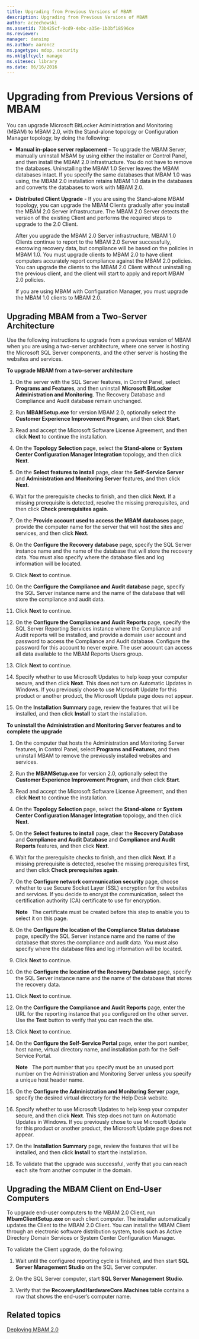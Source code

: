 ```yaml
---
title: Upgrading from Previous Versions of MBAM
description: Upgrading from Previous Versions of MBAM
author: aczechowski
ms.assetid: 73b425cf-9cd9-4ebc-a35e-1b3bf18596ce
ms.reviewer: 
manager: dansimp
ms.author: aaroncz
ms.pagetype: mdop, security
ms.mktglfcycl: manage
ms.sitesec: library
ms.date: 06/16/2016
---
```



# Upgrading from Previous Versions of MBAM


You can upgrade Microsoft BitLocker Administration and Monitoring (MBAM) to MBAM 2.0, with the Stand-alone topology or Configuration Manager topology, by doing the following:

-   **Manual in-place server replacement** – To upgrade the MBAM Server, manually uninstall MBAM by using either the installer or Control Panel, and then install the MBAM 2.0 infrastructure. You do not have to remove the databases. Uninstalling the MBAM 1.0 Server leaves the MBAM databases intact. If you specify the same databases that MBAM 1.0 was using, the MBAM 2.0 installation retains MBAM 1.0 data in the databases and converts the databases to work with MBAM 2.0.

-   **Distributed Client Upgrade** - If you are using the Stand-alone MBAM topology, you can upgrade the MBAM Clients gradually after you install the MBAM 2.0 Server infrastructure. The MBAM 2.0 Server detects the version of the existing Client and performs the required steps to upgrade to the 2.0 Client.

    After you upgrade the MBAM 2.0 Server infrastructure, MBAM 1.0 Clients continue to report to the MBAM 2.0 Server successfully, escrowing recovery data, but compliance will be based on the policies in MBAM 1.0. You must upgrade clients to MBAM 2.0 to have client computers accurately report compliance against the MBAM 2.0 policies. You can upgrade the clients to the MBAM 2.0 Client without uninstalling the previous client, and the client will start to apply and report MBAM 2.0 policies.

    If you are using MBAM with Configuration Manager, you must upgrade the MBAM 1.0 clients to MBAM 2.0.

## Upgrading MBAM from a Two-Server Architecture


Use the following instructions to upgrade from a previous version of MBAM when you are using a two-server architecture, where one server is hosting the Microsoft SQL Server components, and the other server is hosting the websites and services.

**To upgrade MBAM from a two-server architecture**

1.  On the server with the SQL Server features, in Control Panel, select **Programs and Features**, and then uninstall **Microsoft BitLocker Administration and Monitoring**. The Recovery Database and Compliance and Audit database remain unchanged.

2.  Run **MBAMSetup.exe** for version MBAM 2.0, optionally select the **Customer Experience Improvement Program**, and then click **Start**.

3.  Read and accept the Microsoft Software License Agreement, and then click **Next** to continue the installation.

4.  On the **Topology Selection** page, select the **Stand-alone** or **System Center Configuration Manager Integration** topology, and then click **Next**.

5.  On the **Select features to install** page, clear the **Self-Service Server** and **Administration and Monitoring Server** features, and then click **Next**.

6.  Wait for the prerequisite checks to finish, and then click **Next**. If a missing prerequisite is detected, resolve the missing prerequisites, and then click **Check prerequisites again**.

7.  On the **Provide account used to access the MBAM databases** page, provide the computer name for the server that will host the sites and services, and then click **Next**.

8.  On the **Configure the Recovery database** page, specify the SQL Server instance name and the name of the database that will store the recovery data. You must also specify where the database files and log information will be located.

9.  Click **Next** to continue.

10. On the **Configure the Compliance and Audit database** page, specify the SQL Server instance name and the name of the database that will store the compliance and audit data.

11. Click **Next** to continue.

12. On the **Configure the Compliance and Audit Reports** page, specify the SQL Server Reporting Services instance where the Compliance and Audit reports will be installed, and provide a domain user account and password to access the Compliance and Audit database. Configure the password for this account to never expire. The user account can access all data available to the MBAM Reports Users group.

13. Click **Next** to continue.

14. Specify whether to use Microsoft Updates to help keep your computer secure, and then click **Next**. This does not turn on Automatic Updates in Windows. If you previously chose to use Microsoft Update for this product or another product, the Microsoft Update page does not appear.

15. On the **Installation Summary** page, review the features that will be installed, and then click **Install** to start the installation.

**To uninstall the Administration and Monitoring Server features and to complete the upgrade**

1.  On the computer that hosts the Administration and Monitoring Server features, in Control Panel, select **Programs and Features**, and then uninstall MBAM to remove the previously installed websites and services.

2.  Run the **MBAMSetup.exe** for version 2.0, optionally select the **Customer Experience Improvement Program**, and then click **Start**.

3.  Read and accept the Microsoft Software License Agreement, and then click **Next** to continue the installation.

4.  On the **Topology Selection** page, select the **Stand-alone** or **System Center Configuration Manager Integration** topology, and then click **Next**.

5.  On the **Select features to install** page, clear the **Recovery Database** and **Compliance and Audit Database** and **Compliance and Audit Reports** features, and then click **Next**.

6.  Wait for the prerequisite checks to finish, and then click **Next**. If a missing prerequisite is detected, resolve the missing prerequisites first, and then click **Check prerequisites again**.

7.  On the **Configure network communication security** page, choose whether to use Secure Socket Layer (SSL) encryption for the websites and services. If you decide to encrypt the communication, select the certification authority (CA) certificate to use for encryption.

    **Note**  
    The certificate must be created before this step to enable you to select it on this page.

     

8.  On the **Configure the location of the Compliance Status database** page, specify the SQL Server instance name and the name of the database that stores the compliance and audit data. You must also specify where the database files and log information will be located.

9.  Click **Next** to continue.

10. On the **Configure the location of the Recovery Database** page, specify the SQL Server instance name and the name of the database that stores the recovery data.

11. Click **Next** to continue.

12. On the **Configure the Compliance and Audit Reports** page, enter the URL for the reporting instance that you configured on the other server. Use the **Test** button to verify that you can reach the site.

13. Click **Next** to continue.

14. On the **Configure the Self-Service Portal** page, enter the port number, host name, virtual directory name, and installation path for the Self-Service Portal.

    **Note**  
    The port number that you specify must be an unused port number on the Administration and Monitoring Server unless you specify a unique host header name.

     

15. On the **Configure the Administration and Monitoring Server** page, specify the desired virtual directory for the Help Desk website.

16. Specify whether to use Microsoft Updates to help keep your computer secure, and then click **Next**. This step does not turn on Automatic Updates in Windows. If you previously chose to use Microsoft Update for this product or another product, the Microsoft Update page does not appear.

17. On the **Installation Summary** page, review the features that will be installed, and then click **Install** to start the installation.

18. To validate that the upgrade was successful, verify that you can reach each site from another computer in the domain.

## Upgrading the MBAM Client on End-User Computers


To upgrade end-user computers to the MBAM 2.0 Client, run **MbamClientSetup.exe** on each client computer. The installer automatically updates the Client to the MBAM 2.0 Client. You can install the MBAM Client through an electronic software distribution system, tools such as Active Directory Domain Services or System Center Configuration Manager.

To validate the Client upgrade, do the following:

1.  Wait until the configured reporting cycle is finished, and then start **SQL Server Management Studio** on the SQL Server computer.

2.  On the SQL Server computer, start **SQL Server Management Studio**.

3.  Verify that the **RecoveryAndHardwareCore.Machines** table contains a row that shows the end-user’s computer name.

## Related topics


[Deploying MBAM 2.0](deploying-mbam-20-mbam-2.md)

 

 





